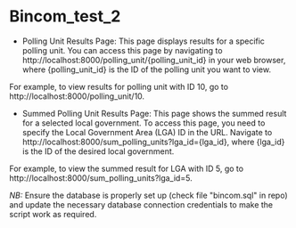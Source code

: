 # Bincom_test_2

- Polling Unit Results Page: This page displays results for a specific polling unit. You can access this page by navigating to http://localhost:8000/polling_unit/{polling_unit_id} in your web browser, where {polling_unit_id} is the ID of the polling unit you want to view.

For example, to view results for polling unit with ID 10, go to http://localhost:8000/polling_unit/10.

- Summed Polling Unit Results Page: This page shows the summed result for a selected local government. To access this page, you need to specify the Local Government Area (LGA) ID in the URL. Navigate to http://localhost:8000/sum_polling_units?lga_id={lga_id}, where {lga_id} is the ID of the desired local government.

For example, to view the summed result for LGA with ID 5, go to http://localhost:8000/sum_polling_units?lga_id=5.

*NB:* Ensure the database is properly set up (check file "bincom.sql" in repo) and update the necessary database connection credentials to make the script work as required.
